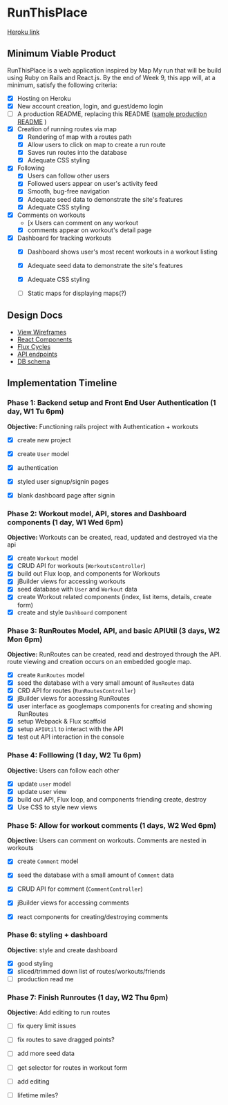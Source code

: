 # RunThisPlace
[Heroku link][heroku]

[heroku]: https://runthisplace.herokuapp.com

## Minimum Viable Product

RunThisPlace is a web application inspired by Map My run that will be build using Ruby on Rails and React.js.  By the end of Week 9, this app will, at a minimum, satisfy the following criteria:

- [x] Hosting on Heroku
- [x] New account creation, login, and guest/demo login
- [ ] A production README, replacing this README ([sample production README](docs/production_readme.md) )
- [x] Creation of running routes via map
  - [x] Rendering of map with a routes path
  - [x] Allow users to click on map to create a run route
  - [x] Saves run routes into the database
  - [x] Adequate CSS styling
- [x] Following
  - [x] Users can follow other users
  - [x] Followed users appear on user's activity feed
  - [x] Smooth, bug-free navigation
  - [x] Adequate seed data to demonstrate the site's features
  - [x] Adequate CSS styling
- [x] Comments on workouts
  - [x Users can comment on any workout
  - [x] comments appear on workout's detail page
- [x] Dashboard for tracking workouts
  - [x] Dashboard shows user's most recent workouts in a workout listing
  - [x] Adequate seed data to demonstrate the site's features
  - [x] Adequate CSS styling
  - [ ] Static maps for displaying maps(?)


## Design Docs
* [View Wireframes][views]
* [React Components][components]
* [Flux Cycles][flux-cycles]
* [API endpoints][api-endpoints]
* [DB schema][schema]

[views]: docs/views.md
[components]: docs/components.md
[flux-cycles]: docs/flux-cycles.md
[api-endpoints]: docs/api-endpoints.md
[schema]: docs/schema.md

## Implementation Timeline

### Phase 1: Backend setup and Front End User Authentication (1 day, W1 Tu 6pm)

**Objective:** Functioning rails project with Authentication + workouts

- [x] create new project
- [x] create `User` model
- [x] authentication
- [x] styled user signup/signin pages
- [x] blank dashboard page after signin


### Phase 2: Workout model, API, stores and Dashboard components (1 day, W1 Wed 6pm)
**Objective:** Workouts can be created, read, updated and destroyed via the api

- [x] create `Workout` model
- [x] CRUD API for workouts (`WorkoutsController`)
- [x] build out Flux loop, and components for Workouts
- [x] jBuilder views for accessing workouts
- [x] seed database with `User` and `Workout` data
- [x] create Workout related components (index, list items, details, create form)
- [x] create and style `Dashboard` component

### Phase 3: RunRoutes Model, API, and basic APIUtil (3 days, W2 Mon 6pm)

**Objective:** RunRoutes can be created, read and destroyed through the
API. route viewing and creation occurs on an embedded google map.


- [x] create `RunRoutes` model
- [x] seed the database with a very small amount of `RunRoutes` data
- [x] CRD API for routes (`RunRoutesController`)
- [x] jBuilder views for accessing RunRoutes
- [x] user interface as googlemaps components for creating and showing RunRoutes
- [x] setup Webpack & Flux scaffold
- [x] setup `APIUtil` to interact with the API
- [x] test out API interaction in the console

### Phase 4: Folllowing (1 day, W2 Tu 6pm)

**Objective:** Users can follow each other

- [x] update `user` model
- [x] update user view
- [x] build out API, Flux loop, and components friending create, destroy
- [x] Use CSS to style new views

### Phase 5: Allow for workout comments (1 days, W2 Wed 6pm)

**Objective:** Users can comment on workouts. Comments are nested in workouts

- [x] create `Comment` model
- [x] seed the database with a small amount of `Comment` data
- [x] CRUD API for comment (`CommentController`)
- [x] jBuilder views for accessing comments
- [x] react components for creating/destroying comments



### Phase 6: styling + dashboard

**Objective:** style and create dashboard
- [x] good styling
- [x] sliced/trimmed down list of routes/workouts/friends
- [ ] production read me

### Phase 7: Finish Runroutes (1 day, W2 Thu 6pm)

**Objective:** Add editing to run routes

- [ ] fix query limit issues
- [ ] fix routes to save dragged points?
- [ ] add more seed data
- [ ] get selector for routes in workout form
- [ ] add editing
- [ ] lifetime miles?



[phase-one]: docs/phases/phase1.md
[phase-two]: docs/phases/phase2.md
[phase-three]: docs/phases/phase3.md
[phase-four]: docs/phases/phase4.md
[phase-five]: docs/phases/phase5.md
